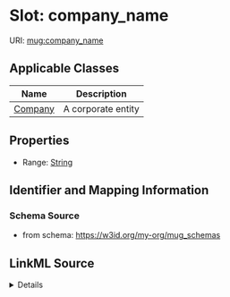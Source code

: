 # Slot: company_name

URI: [mug:company_name](https://w3id.org/caufieldjh-in-space/mug_schemas/company_name)



<!-- no inheritance hierarchy -->




## Applicable Classes

| Name | Description |
| --- | --- |
[Company](Company.md) | A corporate entity






## Properties

* Range: [String](String.md)







## Identifier and Mapping Information







### Schema Source


* from schema: https://w3id.org/my-org/mug_schemas




## LinkML Source

<details>
```yaml
name: company_name
from_schema: https://w3id.org/my-org/mug_schemas
rank: 1000
alias: company_name
domain_of:
- Company
range: string

```
</details>